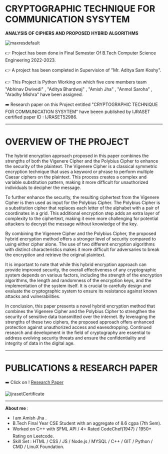# CRYPTOGRAPHIC TECHNIQUE FOR COMMUNICATION SYSYTEM

**ANALYSIS OF CIPHERS AND PROPOSED HYBRID ALGORITHMS**

![maxresdefault](https://github.com/deannos/Project-IV/assets/86396326/00c74eb7-e4a3-4259-8d3f-7bde5f3f106c)

👉 Project has been done in Final Semester Of B.Tech Computer Science Engineering 2022-2023. 

👉 A project has been completed in Supervision of "Mr. Aditya Sam Koshy".

👉 This Project is Python Working on which five core members team "Abhinav Dwivedi" , "Aditya Bhardwaj" , "Amish Jha" , "Anmol Saroha" , "Aradhy Mishra"
have been assigned.

➡️ Research paper on this Project entitled "CRYPTOGRAPHIC TECHNIQUE FOR COMMUNICATION SYSYTEM" have beeen published by IJRASET certified paper ID : IJRASET52986.

------------------------------------------------------------------------------------------------

# OVERVIEW OF THE PROJECT 

The hybrid encryption approach proposed in this paper combines the strengths of both the Vigenere Cipher and the Polybius Cipher to enhance the security of the plaintext. The Vigenere Cipher is a classical symmetric encryption technique that uses a keyword or phrase to perform multiple Caesar ciphers on the plaintext. This process creates a complex and variable substitution pattern, making it more difficult for unauthorized individuals to decipher the message.

To further enhance the security, the resulting ciphertext from the Vigenere Cipher is then used as input for the Polybius Cipher. The Polybius Cipher is a substitution cipher that replaces each letter of the alphabet with a pair of coordinates in a grid. This additional encryption step adds an extra layer of complexity to the ciphertext, making it even more challenging for potential attackers to decrypt the message without knowledge of the key.

By combining the Vigenere Cipher and the Polybius Cipher, the proposed hybrid encryption method offers a stronger level of security compared to using either cipher alone. The use of two different encryption algorithms with distinct characteristics makes it more difficult for adversaries to break the encryption and retrieve the original plaintext.

It is important to note that while this hybrid encryption approach can provide improved security, the overall effectiveness of any cryptographic system depends on various factors, including the strength of the encryption algorithms, the length and randomness of the encryption keys, and the implementation of the system itself. It is crucial to carefully design and evaluate the cryptographic system to ensure its resistance against known attacks and vulnerabilities.

In conclusion, this paper presents a novel hybrid encryption method that combines the Vigenere Cipher and the Polybius Cipher to strengthen the security of sensitive data transmitted over the internet. By leveraging the strengths of these two ciphers, the proposed approach offers enhanced protection against unauthorized access and eavesdropping. Continued research and development in the field of cryptography are essential to address evolving security threats and ensure the confidentiality and integrity of data in the digital age.

---------------------------------------------------------------------------------------------------

# PUBLICATIONS & RESEARCH PAPER

➡️ Click on ! [Research Paper](https://drive.google.com/file/d/1sLLbrQemYtBSxzUemh02VqqZfDyn09oF/view?usp=sharing)

![ijrasetCertificate](https://github.com/deannos/Project-IV/assets/86396326/6dabf8af-8178-4c73-9532-b1264818ee54)


----------------------------------------------------------------------------------------------------

**About me** : 
- I am Amish Jha .
- B.Tech Final Year CSE Student with an aggregate of 8.6 cgpa (7th Sem).
- Worked on C++ with SFML API / 4⭐ Rated CodeChef(1947) / 1950+ Rating on Leetcode.
- Skill Set : HTML / CSS / JS / Node.js / MYSQL / C++ / GIT / Python / CMD / LinuX Foundation. 


